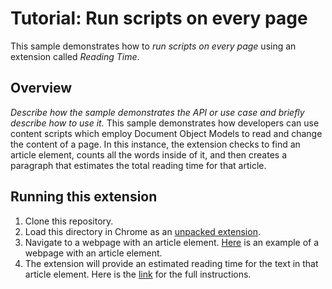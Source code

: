 # Tutorial: Run scripts on every page

This sample demonstrates how to _run scripts on every page_ using an extension called _Reading Time_.

## Overview

_Describe how the sample demonstrates the API or use case and briefly describe how to use it._
This sample demonstrates how developers can use content scripts which employ Document Object Models to read and change the content of a page. In this instance, the extension checks to find an article element, counts all the words inside of it, and then creates a paragraph that estimates the total reading time for that article.

## Running this extension

1. Clone this repository.
2. Load this directory in Chrome as an [unpacked extension](https://developer.chrome.com/docs/extensions/mv3/getstarted/development-basics/#load-unpacked).
3. Navigate to a webpage with an article element. [Here](https://developer.chrome.com/docs/webstore/publish) is an example of a webpage with an article element.
4. The extension will provide an estimated reading time for the text in that article element. Here is the [link](https://developer.chrome.com/docs/extensions/get-started/tutorial/scripts-on-every-tab) for the full instructions.